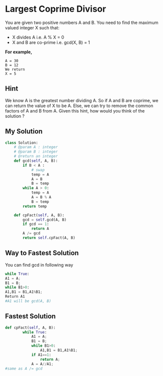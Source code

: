 # Largest Coprime Divisor

You are given two positive numbers A and B. You need to find the maximum valued integer X such that:

- X divides A i.e. A % X = 0
- X and B are co-prime i.e. gcd(X, B) = 1

**For example,**

```
A = 30
B = 12
We return
X = 5
```

## Hint

We know A is the greatest number dividing A. So if A and B are coprime, we can return the value of X to be A. Else, we can try to remove the common factors of A and B from A.
Given this hint, how would you think of the solution ?

## My Solution

```py
class Solution:
    # @param A : integer
    # @param B : integer
    # @return an integer
    def gcd(self, A, B):
        if B < A :
            # swap
            temp = A
            A = B
            B = temp
        while A > 0:
            temp = A
            A = B % A
            B = temp
        return temp

    def cpFact(self, A, B):
        gcd = self.gcd(A, B)
        if gcd == 1:
            return A
        A /= gcd
        return self.cpFact(A, B)
```

## Way to Fastest Solution

You can find gcd in following way

```py
while True:
A1 = A;
B1 = B;
while B1>0:
A1,B1 = B1,A1%B1;
Return A1
#A1 will be gcd(A, B)
```

## Fastest Solution

```py
def cpFact(self, A, B):
        while True:
            A1 = A;
            B1 = B;
            while B1>0:
                A1,B1 = B1,A1%B1;
            if A1==1:
                return A;
            A = A//A1;
#same as A /= gcd
```

